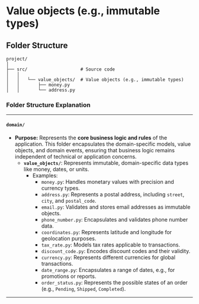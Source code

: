 # Value objects (e.g., immutable types)

## Folder Structure

```
project/
│
├── src/                    # Source code
│   │
│   │   └── value_objects/  # Value objects (e.g., immutable types)
│   │       ├── money.py
│   │       └── address.py
```


### **Folder Structure Explanation**

* * *

#### **`domain/`**

- **Purpose:** Represents the **core business logic and rules** of the application. This folder encapsulates the domain-specific models, value objects, and domain events, ensuring that business logic remains independent of technical or application concerns.
    - **`value_objects/`**: Represents immutable, domain-specific data types like money, dates, or units.
        - Examples:
            - `money.py`: Handles monetary values with precision and currency types.
            - `address.py`: Represents a postal address, including `street`, `city`, and `postal_code`.
            - `email.py`: Validates and stores email addresses as immutable objects.
            - `phone_number.py`: Encapsulates and validates phone number data.
            - `coordinates.py`: Represents latitude and longitude for geolocation purposes.
            - `tax_rate.py`: Models tax rates applicable to transactions.
            - `discount_code.py`: Encodes discount codes and their validity.
            - `currency.py`: Represents different currencies for global transactions.
            - `date_range.py`: Encapsulates a range of dates, e.g., for promotions or reports.
            - `order_status.py`: Represents the possible states of an order (e.g., `Pending`, `Shipped`, `Completed`).

* * *
